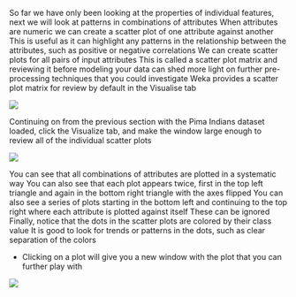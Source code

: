 So far we have only been looking at the properties of individual features, next we will look at
patterns in combinations of attributes When attributes are numeric we can create a scatter
plot of one attribute against another This is useful as it can highlight any patterns in the
relationship between the attributes, such as positive or negative correlations We can create
scatter plots for all pairs of input attributes This is called a scatter plot matrix and reviewing
it before modeling your data can shed more light on further pre-processing techniques that you
could investigate Weka provides a scatter plot matrix for review by default in the Visualise tab

![](https://github.com/fenago/katacoda-scenarios/raw/master/machine-learning-mastery-weka/machine-learning-mastery-weka-chapter-09/steps/images/65-32.png)

Continuing on from the previous section with the Pima Indians dataset loaded, click the
Visualize tab, and make the window large enough to review all of the individual scatter plots

![](https://github.com/fenago/katacoda-scenarios/raw/master/machine-learning-mastery-weka/machine-learning-mastery-weka-chapter-09/steps/images/66-33.png)

You can see that all combinations of attributes are plotted in a systematic way You can
also see that each plot appears twice, first in the top left triangle and again in the bottom right
triangle with the axes flipped You can also see a series of plots starting in the bottom left and
continuing to the top right where each attribute is plotted against itself These can be ignored
Finally, notice that the dots in the scatter plots are colored by their class value It is good to
look for trends or patterns in the dots, such as clear separation of the colors
- Clicking on a plot will give you a new window with the plot that you can further play
with

![](https://github.com/fenago/katacoda-scenarios/raw/master/machine-learning-mastery-weka/machine-learning-mastery-weka-chapter-09/steps/images/67-34.png)

